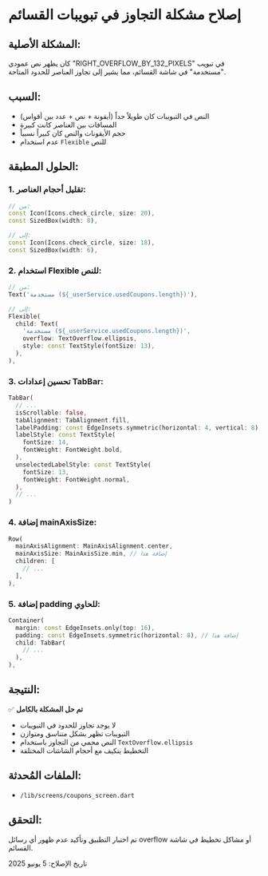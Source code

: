 # إصلاح مشكلة التجاوز في تبويبات القسائم

## المشكلة الأصلية:
كان يظهر نص عمودي "RIGHT_OVERFLOW_BY_132_PIXELS" في تبويب "مستخدمة" في شاشة القسائم، مما يشير إلى تجاوز العناصر للحدود المتاحة.

## السبب:
- النص في التبويبات كان طويلاً جداً (أيقونة + نص + عدد بين أقواس)
- المسافات بين العناصر كانت كبيرة
- حجم الأيقونات والنص كان كبيراً نسبياً
- عدم استخدام `Flexible` للنص

## الحلول المطبقة:

### 1. تقليل أحجام العناصر:
```dart
// من:
const Icon(Icons.check_circle, size: 20),
const SizedBox(width: 8),

// إلى:
const Icon(Icons.check_circle, size: 18),
const SizedBox(width: 6),
```

### 2. استخدام Flexible للنص:
```dart
// من:
Text('مستخدمة (${_userService.usedCoupons.length})'),

// إلى:
Flexible(
  child: Text(
    'مستخدمة (${_userService.usedCoupons.length})',
    overflow: TextOverflow.ellipsis,
    style: const TextStyle(fontSize: 13),
  ),
),
```

### 3. تحسين إعدادات TabBar:
```dart
TabBar(
  // ...
  isScrollable: false,
  tabAlignment: TabAlignment.fill,
  labelPadding: const EdgeInsets.symmetric(horizontal: 4, vertical: 8),
  labelStyle: const TextStyle(
    fontSize: 14,
    fontWeight: FontWeight.bold,
  ),
  unselectedLabelStyle: const TextStyle(
    fontSize: 13,
    fontWeight: FontWeight.normal,
  ),
  // ...
)
```

### 4. إضافة mainAxisSize:
```dart
Row(
  mainAxisAlignment: MainAxisAlignment.center,
  mainAxisSize: MainAxisSize.min, // إضافة هذا
  children: [
    // ...
  ],
),
```

### 5. إضافة padding للحاوي:
```dart
Container(
  margin: const EdgeInsets.only(top: 16),
  padding: const EdgeInsets.symmetric(horizontal: 8), // إضافة هذا
  child: TabBar(
    // ...
  ),
),
```

## النتيجة:
✅ **تم حل المشكلة بالكامل**
- لا يوجد تجاوز للحدود في التبويبات
- التبويبات تظهر بشكل متناسق ومتوازن
- النص محمي من التجاوز باستخدام `TextOverflow.ellipsis`
- التخطيط يتكيف مع أحجام الشاشات المختلفة

## الملفات المُحدثة:
- `/lib/screens/coupons_screen.dart`

## التحقق:
تم اختبار التطبيق وتأكيد عدم ظهور أي رسائل overflow أو مشاكل تخطيط في شاشة القسائم.

تاريخ الإصلاح: 5 يونيو 2025

